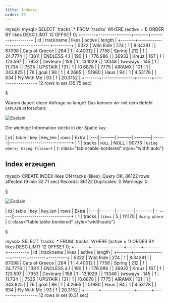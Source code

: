 ```yaml
---
title: Indexes
order: 20
---
```



<script>document.location="/php-db-optimierung/indexes/";</script>


<sql caption="Eine Abfrage die sehr lange dauert">
mysql> mysql> SELECT  `tracks`.* FROM `tracks`  WHERE (active = 1) ORDER BY likes DESC LIMIT 12 OFFSET 0;
+-------+----------------+-------+--------+---------+
| id    | trackname      | likes | active | length  |
+-------+----------------+-------+--------+---------+
|  5322 | Wild Ride      |   274 |      1 | 8.34391 | 
| 67098 | Cats of Greece |   264 |      1 | 4.40012 | 
|  7758 | Spring         |   212 |      1 | 24.7774 | 
| 13811 | ENDLESS 4.1    |   190 |      1 | 776.986 | 
| 36932 | Kreuz          |   167 |      1 | 123.597 | 
|  7953 | Devteam        |   158 |      1 | 13.1029 | 
| 13348 | twoways        |   145 |      1 |  11.734 | 
|  7535 | UPSTAIR        |   131 |      1 | 10.6878 | 
|  7775 | AIRAMX         |   101 |      1 | 343.825 | 
|    76 | goal           |    98 |      1 |  4.2665 | 
| 51980 | Haus           |    94 |      1 | 4.53178 | 
|   634 | Fly With Me    |    93 |      1 | 20.3152 | 
+-------+----------------+-------+--------+---------+
12 rows in set (35.75 sec)
</sql>

§

Warum dauert diese Abfrage so lange?  Das können wir mit dem Befehl `EXPLAIN` erforschen:

![Explain](/images/explain-1.png)

Die wichtige Information steckt in der Spalte `key`:

| id | table  | key    | key_len | rows  | Extra                         |
|---:|:-------|:-------|:--------|:------|:------------------------------+
|  1 | tracks | `NULL` | NULL    | 90776 | `Using where; Using filesort` | 
{: class="table table-bordered" style="width:auto"}

## Index erzeugen

<sql>
mysql> CREATE INDEX likes ON tracks (likes);
Query OK, 86122 rows affected (9 min 32.71 sec)
Records: 86122  Duplicates: 0  Warnings: 0
</sql>


§

![Explain](/images/explain-2.png)

| id | table  | key     | key_len | rows   | Extra                       |
|---:|:-------|:--------|:--------|:-------|:----------------------------+
|  1 | tracks | `likes` | 5       | 111170 | `Using where`               | 
{: class="table table-bordered" style="width:auto"}

§

<sql>
mysql> SELECT  `tracks`.* FROM `tracks`  WHERE (active = 1) ORDER BY likes DESC LIMIT 12 OFFSET 0;
+-------+----------------+-------+--------+---------+
| id    | trackname      | likes | active | length  |
+-------+----------------+-------+--------+---------+
|  5322 | Wild Ride      |   274 |      1 | 8.34391 | 
| 67098 | Cats of Greece |   264 |      1 | 4.40012 | 
|  7758 | Spring         |   212 |      1 | 24.7774 | 
| 13811 | ENDLESS 4.1    |   190 |      1 | 776.986 | 
| 36932 | Kreuz          |   167 |      1 | 123.597 | 
|  7953 | Devteam        |   158 |      1 | 13.1029 | 
| 13348 | twoways        |   145 |      1 |  11.734 | 
|  7535 | UPSTAIR        |   131 |      1 | 10.6878 | 
|  7775 | AIRAMX         |   101 |      1 | 343.825 | 
|    76 | goal           |    98 |      1 |  4.2665 | 
| 51980 | Haus           |    94 |      1 | 4.53178 | 
|   634 | Fly With Me    |    93 |      1 | 20.3152 | 
+-------+----------------+-------+--------+---------+
12 rows in set (0.31 sec)
</sql>

